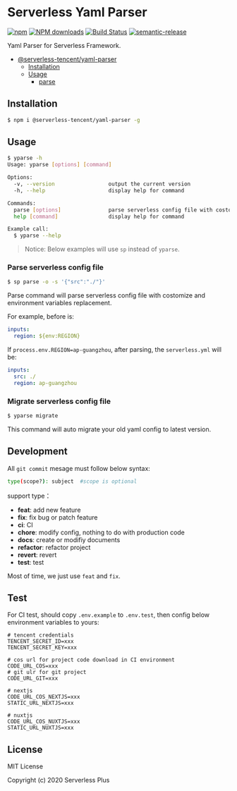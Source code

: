 # Serverless Yaml Parser

[![npm](https://img.shields.io/npm/v/@serverless-tencent/yaml-parser)](http://www.npmtrends.com/@serverless-tencent/yaml-parser)
[![NPM downloads](http://img.shields.io/npm/dm/@serverless-tencent/yaml-parser.svg?style=flat-square)](http://www.npmtrends.com/@serverless-tencent/yaml-parser)
[![Build Status](https://github.com/serverless-plus/cli/workflows/Release/badge.svg?branch=master)](https://github.com/serverless-plus/cli/actions?query=workflow:Release+branch:master)
[![semantic-release](https://img.shields.io/badge/%20%20%F0%9F%93%A6%F0%9F%9A%80-semantic--release-e10079.svg)](https://github.com/semantic-release/semantic-release)

Yaml Parser for Serverless Framework.

- [@serverless-tencent/yaml-parser](#Serverless-Yaml-Parser)
  - [Installation](#installation)
  - [Usage](#usage)
    - [parse](#Parse-serverless-config-file)

## Installation

```bash
$ npm i @serverless-tencent/yaml-parser -g
```

## Usage

```bash
$ yparse -h
Usage: yparse [options] [command]

Options:
  -v, --version                 output the current version
  -h, --help                    display help for command

Commands:
  parse [options]               parse serverless config file with costomize and environment variables replacement
  help [command]                display help for command

Example call:
  $ yparse --help
```

> Notice: Below examples will use `sp` instead of `yparse`.

### Parse serverless config file

```bash
$ sp parse -o -s '{"src":"./"}'
```

Parse command will parse serverless config file with costomize and environment variables replacement.

For example, before is:

```yaml
inputs:
  region: ${env:REGION}
```

If `process.env.REGION=ap-guangzhou`, after parsing, the `serverless.yml` will be:

```yaml
inputs:
  src: ./
  region: ap-guangzhou
```

### Migrate serverless config file

```bash
$ yparse migrate
```

This command will auto migrate your old yaml config to latest version.

## Development

All `git commit` mesage must follow below syntax:

```bash
type(scope?): subject  #scope is optional
```

support type：

- **feat**: add new feature
- **fix**: fix bug or patch feature
- **ci**: CI
- **chore**: modify config, nothing to do with production code
- **docs**: create or modifiy documents
- **refactor**: refactor project
- **revert**: revert
- **test**: test

Most of time, we just use `feat` and `fix`.

## Test

For CI test, should copy `.env.example` to `.env.test`, then config below environment variables to yours:

```dotenv
# tencent credentials
TENCENT_SECRET_ID=xxx
TENCENT_SECRET_KEY=xxx

# cos url for project code download in CI environment
CODE_URL_COS=xxx
# git ulr for git project
CODE_URL_GIT=xxx

# nextjs
CODE_URL_COS_NEXTJS=xxx
STATIC_URL_NEXTJS=xxx

# nuxtjs
CODE_URL_COS_NUXTJS=xxx
STATIC_URL_NUXTJS=xxx
```

## License

MIT License

Copyright (c) 2020 Serverless Plus
